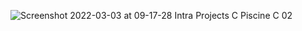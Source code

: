 ![Screenshot 2022-03-03 at 09-17-28 Intra Projects C Piscine C 02](https://user-images.githubusercontent.com/97709643/156462712-f200fe62-570b-4b50-96e7-5809549f6fff.png)
